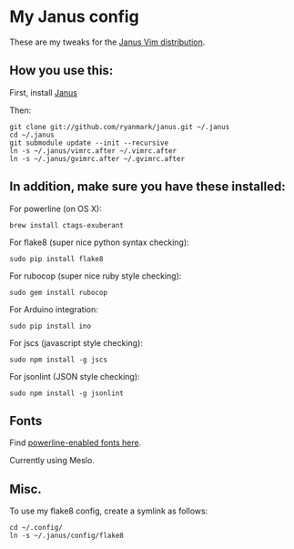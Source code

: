 # My Janus config

These are my tweaks for the [Janus Vim distribution](https://github.com/carlhuda/janus).

## How you use this:

First, install [Janus](https://github.com/carlhuda/janus)

Then:

    git clone git://github.com/ryanmark/janus.git ~/.janus
    cd ~/.janus
    git submodule update --init --recursive
    ln -s ~/.janus/vimrc.after ~/.vimrc.after
    ln -s ~/.janus/gvimrc.after ~/.gvimrc.after

## In addition, make sure you have these installed:

For powerline (on OS X):

    brew install ctags-exuberant

For flake8 (super nice python syntax checking):

    sudo pip install flake8
    
For rubocop (super nice ruby style checking):

    sudo gem install rubocop

For Arduino integration:

    sudo pip install ino

For jscs (javascript style checking):

    sudo npm install -g jscs

For jsonlint (JSON style checking):

    sudo npm install -g jsonlint

## Fonts

Find [powerline-enabled fonts here](https://github.com/powerline/fonts).

Currently using Meslo.

## Misc.

To use my flake8 config, create a symlink as follows:

    cd ~/.config/
    ln -s ~/.janus/config/flake8

